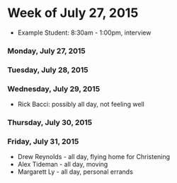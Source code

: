 # Week of July 27, 2015

* Example Student: 8:30am - 1:00pm, interview

### Monday, July 27, 2015

### Tuesday, July 28, 2015

### Wednesday, July 29, 2015
* Rick Bacci: possibly all day, not feeling well

### Thursday, July 30, 2015

### Friday, July 31, 2015
* Drew Reynolds - all day, flying home for Christening
* Alex Tideman - all day, moving
* Margarett Ly - all day, personal errands
